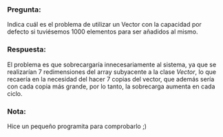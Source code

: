 ### Pregunta:

Indica cuál es el problema de utilizar un Vector con la capacidad por defecto si tuviésemos 1000 elementos para ser añadidos al mismo.

### Respuesta:

El problema es que sobrecargaría innecesariamente al sistema, ya que se realizarían 7 redimensiones del array subyacente a la clase _Vector_, lo que recaería en la necesidad del hacer 7 copias del vector, que además sería con cada copia más grande, por lo tanto, la sobrecarga aumenta en cada ciclo.

### Nota:

Hice un pequeño programita para comprobarlo ;)
